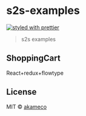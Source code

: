 # s2s-examples
[![styled with prettier](https://img.shields.io/badge/styled_with-prettier-ff69b4.svg)](https://github.com/prettier/prettier)

> s2s examples


## ShoppingCart
React+redux+flowtype


## License

MIT © [akameco](http://akameco.github.io)

